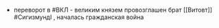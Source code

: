 * переворот в #ВКЛ - великим князем провозглашен брат [[Витовт]] #СигизмундI , началась гражданская война